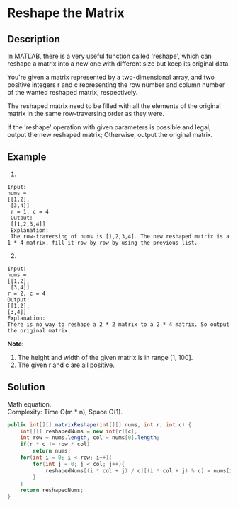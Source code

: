 # Reshape the Matrix  
## Description
In MATLAB, there is a very useful function called 'reshape', which can reshape a matrix into a new one with different size but keep its original data.  

You're given a matrix represented by a two-dimensional array, and two positive integers r and c representing the row number and column number of the wanted reshaped matrix, respectively.  

The reshaped matrix need to be filled with all the elements of the original matrix in the same row-traversing order as they were.  

If the 'reshape' operation with given parameters is possible and legal, output the new reshaped matrix; Otherwise, output the original matrix.  
## Example
1. 
```
Input:  
nums =  
[[1,2],  
 [3,4]]  
 r = 1, c = 4  
 Output:  
 [[1,2,3,4]]  
 Explanation:  
 The row-traversing of nums is [1,2,3,4]. The new reshaped matrix is a 1 * 4 matrix, fill it row by row by using the previous list.  
```
2.  
```
Input:  
nums =  
[[1,2],  
 [3,4]]  
r = 2, c = 4  
Output:  
[[1,2],  
[3,4]]  
Explanation:  
There is no way to reshape a 2 * 2 matrix to a 2 * 4 matrix. So output the original matrix.  
```
**Note:**  

1. The height and width of the given matrix is in range [1, 100].  
2. The given r and c are all positive.  

## Solution
Math equation.  
Complexity: Time O(m * n), Space O(1).  
```java
public int[][] matrixReshape(int[][] nums, int r, int c) {
    int[][] reshapedNums = new int[r][c];
    int row = nums.length, col = nums[0].length;
    if(r * c != row * col)
        return nums;
    for(int i = 0; i < row; i++){
        for(int j = 0; j < col; j++){
            reshapedNums[(i * col + j) / c][(i * col + j) % c] = nums[i][j];
        }
    }
    return reshapedNums;
}
```
